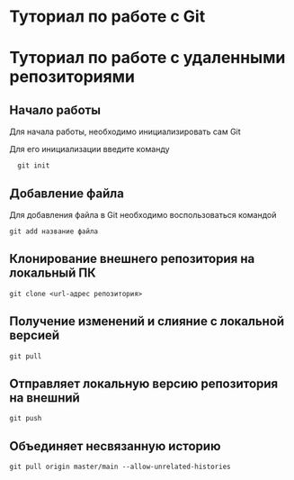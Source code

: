 # Туториал по работе с Git
# Туториал по работе с удаленными репозиториями

## Начало работы

Для начала работы, необходимо инициализировать сам Git

Для его инициализации введите команду 

```
  git init
```

## Добавление файла

Для добавления файла в Git необходимо воспользоваться командой 

```
git add название файла
```
## Клонирование внешнего репозитория на  локальный ПК
```
git clone <url-адрес репозитория>
```
## Получение изменений и слияние с локальной версией
```
git pull
```
## Отправляет локальную версию репозитория на внешний
```
git push
```
## Объединяет несвязанную историю
```
git pull origin master/main --allow-unrelated-histories
```